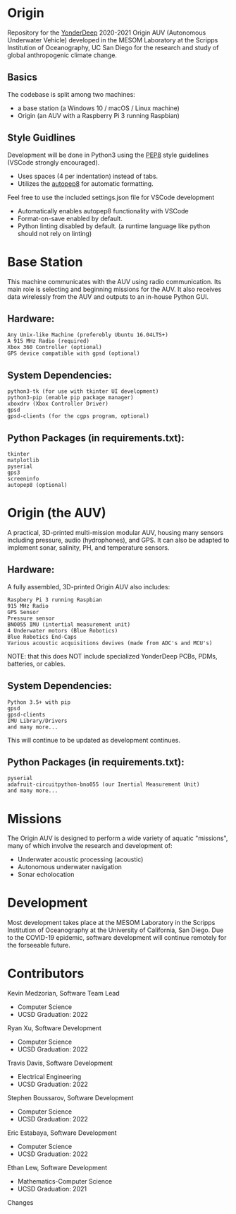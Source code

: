 # Origin

Repository for the [YonderDeep](https://www.yonderdeep.org/) 2020-2021 Origin AUV (Autonomous Underwater Vehicle) developed in the MESOM Laboratory at the Scripps Institution of Oceanography, UC San Diego for the research and study of global anthropogenic climate change.

## Basics

The codebase is split among two machines:

- a base station (a Windows 10 / macOS / Linux machine)
- Origin (an AUV with a Raspberry Pi 3 running Raspbian)

## Style Guidlines

Development will be done in Python3 using the [PEP8](https://pep8.org) style guidelines (VSCode strongly encouraged).

- Uses spaces (4 per indentation) instead of tabs.
- Utilizes the [autopep8](https://pypi.org/project/autopep8/0.8/extension) for automatic formatting.

Feel free to use the included settings.json file for VSCode development

- Automatically enables autopep8 functionality with VSCode
- Format-on-save enabled by default.
- Python linting disabled by default. (a runtime language like python should not rely on linting)

# Base Station

This machine communicates with the AUV using radio communication. Its main role is selecting and beginning missions for the AUV. It also receives data wirelessly from the AUV and outputs to an in-house Python GUI.

## Hardware:

    Any Unix-like Machine (preferebly Ubuntu 16.04LTS+)
    A 915 MHz Radio (required)
    Xbox 360 Controller (optional)
    GPS device compatible with gpsd (optional)

## System Dependencies:

    python3-tk (for use with tkinter UI development)
    python3-pip (enable pip package manager)
    xboxdrv (Xbox Controller Driver)
    gpsd
    gpsd-clients (for the cgps program, optional)

## Python Packages (in requirements.txt):

    tkinter
    matplotlib
    pyserial
    gps3
    screeninfo
    autopep8 (optional)

# Origin (the AUV)

A practical, 3D-printed multi-mission modular AUV, housing many sensors including pressure, audio (hydrophones), and GPS. It can also be adapted to implement sonar, salinity, PH, and temperature sensors.

## Hardware:

A fully assembled, 3D-printed Origin AUV also includes:

    Raspbery Pi 3 running Raspbian
    915 MHz Radio
    GPS Sensor
    Pressure sensor
    BNO055 IMU (intertial measurement unit)
    4 Underwater motors (Blue Robotics)
    Blue Robotics End-Caps
    Various acoustic acquisitions devives (made from ADC's and MCU's)

NOTE: that this does NOT include specialized YonderDeep PCBs, PDMs, batteries, or cables.

## System Dependencies:

    Python 3.5+ with pip
    gpsd
    gpsd-clients
    IMU Library/Drivers
    and many more...

This will continue to be updated as development continues.

## Python Packages (in requirements.txt):

    pyserial
    adafruit-circuitpython-bno055 (our Inertial Measurement Unit)
    and many more...

# Missions

The Origin AUV is designed to perform a wide variety of aquatic "missions", many of which involve the research and development of:

- Underwater acoustic processing (acoustic)
- Autonomous underwater navigation
- Sonar echolocation

# Development

Most development takes place at the MESOM Laboratory in the Scripps Institution of Oceanography at the University of California, San Diego. Due to the COVID-19 epidemic, software development will continue remotely for the forseeable future.

# Contributors

Kevin Medzorian,
Software Team Lead

- Computer Science
- UCSD Graduation: 2022

Ryan Xu,
Software Development

- Computer Science
- UCSD Graduation: 2022

Travis Davis,
Software Development

- Electrical Engineering
- UCSD Graduation: 2022

Stephen Boussarov,
Software Development

- Computer Science
- UCSD Graduation: 2022

Eric Estabaya,
Software Development

- Computer Science
- UCSD Graduation: 2022

Ethan Lew,
Software Development

- Mathematics-Computer Science
- UCSD Graduation: 2021

Changes
